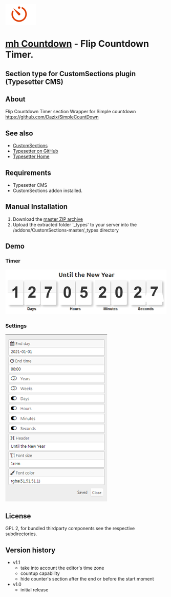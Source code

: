 ![](_types/mh_countdown/ui_icon.png)
# [mh Countdown](https://github.com/mahotilo/CS.mh_Countdown) - Flip Countdown Timer. 
## Section type for CustomSections plugin (Typesetter CMS)


## About
Flip Countdown Timer section
Wrapper for Simple countdown https://github.com/Dazix/SimpleCountDown



## See also 
* [CustomSections](https://github.com/juek/CustomSections)
* [Typesetter on GitHub](https://github.com/Typesetter/Typesetter)
* [Typesetter Home](http://www.typesettercms.com)


## Requirements
* Typesetter CMS
* CustomSections addon installed.

## Manual Installation
1. Download the [master ZIP archive](https://github.com/mahotilo/CS.mh_Countdown/archive/master.zip)
2. Upload the extracted folder '_types' to your server into the /addons/CustomSections-master/_types directory


## Demo
### Timer
![image](demo/countdown.png)
### Settings
![image](demo/settings.png)


## License
GPL 2, for bundled thirdparty components see the respective subdirectories.

## Version history
* v1.1 
    - take into account the editor's time zone
    - countup capability
	- hide counter's section after the end or before the start moment
* v1.0 
	- initial release
